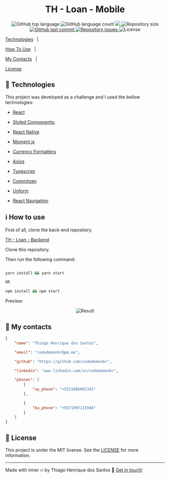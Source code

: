 <h1  align="center">
TH - Loan - Mobile

</h1>

<p  align="center">

<img  alt="GitHub top language"  src="https://img.shields.io/github/languages/top/codedemonbr/th-loan-mobile">

<img  alt="GitHub language count"  src="https://img.shields.io/github/languages/count/codedemonbr/th-loan-mobile">

<a  href="https://www.codacy.com/gh/codedemonbr/th-loan-mobile/dashboard?utm_source=github.com&amp;utm_medium=referral&amp;utm_content=codedemonbr/th-loan-mobile&amp;utm_campaign=Badge_Grade">

<img  src="https://app.codacy.com/project/badge/Grade/1f8b30a499ce412f98fa085a579998f5"/>

</a>

<img  alt="Repository size"  src="https://img.shields.io/github/repo-size/codedemonbr/th-loan-mobile">

<a  href="https://github.com/codedemonbr/th-loan-mobile/commits/master">

<img  alt="GitHub last commit"  src="https://img.shields.io/github/last-commit/codedemonbr/th-loan-mobile">

</a>

<a  href="https://github.com/codedemonbr/th-loan-mobile/issues">

<img  alt="Repository issues"  src="https://img.shields.io/github/issues/codedemonbr/th-loan-mobile">

</a>

<img  alt="License"  src="https://img.shields.io/github/license/codedemonbr/th-loan-mobile">

</p>

<!-- Index -->

<p  align="center">

<a  href="#rocket-technologies">Technologies</a>&nbsp;&nbsp;&nbsp;|&nbsp;&nbsp;&nbsp;

<a  href="#information_source-how-to-use">How To Use</a>&nbsp;&nbsp;&nbsp;|&nbsp;&nbsp;&nbsp;

<a  href="#card_index-my-contacts">My Contacts</a>&nbsp;&nbsp;&nbsp;|&nbsp;&nbsp;&nbsp;

<a  href="#memo-License">License</a>

</p>

## :rocket: Technologies

This project was developed as a challenge and I used the bellow technologies:

-   [React](https://pt-br.reactjs.org/)

-   [Styled Components](https://styled-components.com/);

-   [React Native](https://reactnative.dev/)

-   [Moment.js](https://momentjs.com/)

-   [Currency Formatters](https://www.npmjs.com/package/currency-formatter)

-   [Axios](https://axios-http.com/)

-   [Typescript](https://www.typescriptlang.org/)

-   [Commitzen](https://yarnpkg.com/package/commitizen)

-   [Unform](https://unform-rocketseat.vercel.app/quick-start/)

-   [React Navigation](https://reactnavigation.org/)

## :information_source: How to use

First of all, clone the back-end repository.

[TH - Loan - Backend](https://github.com/codedemonbr/th-loan-backend)

Clone this repository.

Then run the following command:

```bash

yarn install && yarn start

OR

npm install && npm start


```
Preview:


<p align="center">
  <img alt="Result" src="https://res.cloudinary.com/codedemonbr/image/upload/v1654112679/TH-Loan/appUsoGeral_crpzdi.gif">
</p>

## :card_index: My contacts

```json
{
    "name": "Thiago Henrique dos Santos",

    "email": "codedemonbr@pm.me",

    "github": "https://github.com/codedemonbr",

    "linkedin": "www.linkedin.com/in/codedemonbr",

    "phones": [
        {
            "sp_phone": "+5511986082341"
        },

        {
            "ba_phone": "+5571997115946"
        }
    ]
}
```

## :memo: License

This project is under the MIT license. See the [LICENSE](https://github.com/codedemonbr/th-loan-mobile/blob/master/LICENSE) for more information.

---

Made with inner :fire: by Thiago Henrique dos Santos :wave: [Get in touch!](www.linkedin.com/in/codedemonbr)

[nodejs]: https://nodejs.org/
